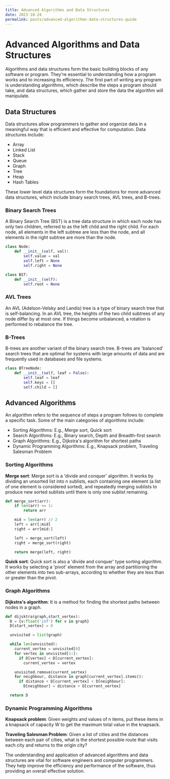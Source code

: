 ```yaml
---
title: Advanced Algorithms and Data Structures
date: 2023-10-24
permalink: posts/advanced-algorithms-data-structures-guide
---
```


# Advanced Algorithms and Data Structures

Algorithms and data structures form the basic building blocks of any software or program. They're essential to understanding how a program works and to increasing its efficiency. The first part of writing any program is understanding algorithms, which describe the steps a program should take, and data structures, which gather and store the data the algorithm will manipulate.

## Data Structures

Data structures allow programmers to gather and organize data in a meaningful way that is efficient and effective for computation. Data structures include:

- Array
- Linked List
- Stack
- Queue
- Graph
- Tree
- Heap
- Hash Tables

These lower level data structures form the foundations for more advanced data structures, which include binary search trees, AVL trees, and B-trees.

### Binary Search Trees

A Binary Search Tree (BST) is a tree data structure in which each node has only two children, referred to as the left child and the right child. For each node, all elements in the left subtree are less than the node, and all elements in the right subtree are more than the node.

```python
class Node:
    def __init__(self, val):
        self.value = val
        self.left = None
        self.right = None

class BST:
    def __init__(self):
        self.root = None
```

### AVL Trees

An AVL (Adelson-Velsky and Landis) tree is a type of binary search tree that is self-balancing. In an AVL tree, the heights of the two child subtrees of any node differ by at most one. If things become unbalanced, a rotation is performed to rebalance the tree.

### B-Trees

B-trees are another variant of the binary search tree. B-trees are 'balanced' search trees that are optimal for systems with large amounts of data and are frequently used in databases and file systems.

```python
class BTreeNode:
    def __init__(self, leaf = False):
        self.leaf = leaf
        self.keys = []
        self.child = []
```

## Advanced Algorithms

An algorithm refers to the sequence of steps a program follows to complete a specific task. Some of the main categories of algorithms include:

- Sorting Algorithms: E.g., Merge sort, Quick sort
- Search Algorithms: E.g., Binary search, Depth and Breadth-first search
- Graph Algorithms: E.g., Dijkstra's algorithm for shortest paths
- Dynamic Programming Algorithms: E.g., Knapsack problem, Traveling Salesman Problem

### Sorting Algorithms

**Merge sort**: Merge sort is a 'divide and conquer' algorithm. It works by dividing an unsorted list into n sublists, each containing one element (a list of one element is considered sorted), and repeatedly merging sublists to produce new sorted sublists until there is only one sublist remaining.

```python
def merge_sort(arr):
    if len(arr) <= 1:
        return arr

    mid = len(arr) // 2
    left = arr[:mid]
    right = arr[mid:]

    left = merge_sort(left)
    right = merge_sort(right)

    return merge(left, right)
```

**Quick sort**: Quick sort is also a 'divide and conquer' type sorting algorithm. It works by selecting a 'pivot' element from the array and partitioning the other elements into two sub-arrays, according to whether they are less than or greater than the pivot.

### Graph Algorithms

**Dijkstra's algorithm**: It is a method for finding the shortest paths between nodes in a graph.

```python
def dijsktra(graph,start_vertex):
  D = {v:float('inf') for v in graph}
  D[start_vertex] = 0

  unvisited = list(graph)

  while len(unvisited):
    current_vertex = unvisited[0]
    for vertex in unvisited[1:]:
      if D[vertex] < D[current_vertex]:
        current_vertex = vertex

    unvisited.remove(current_vertex)
    for neighbour, distance in graph[current_vertex].items():
      if distance + D[current_vertex] < D[neighbour]:
        D[neighbour] = distance + D[current_vertex]

  return D
```

### Dynamic Programming Algorithms

**Knapsack problem**: Given weights and values of n items, put these items in a knapsack of capacity W to get the maximum total value in the knapsack.

**Traveling Salesman Problem**: Given a list of cities and the distances between each pair of cities, what is the shortest possible route that visits each city and returns to the origin city?

The understanding and application of advanced algorithms and data structures are vital for software engineers and computer programmers. They help improve the efficiency and performance of the software, thus providing an overall effective solution.

